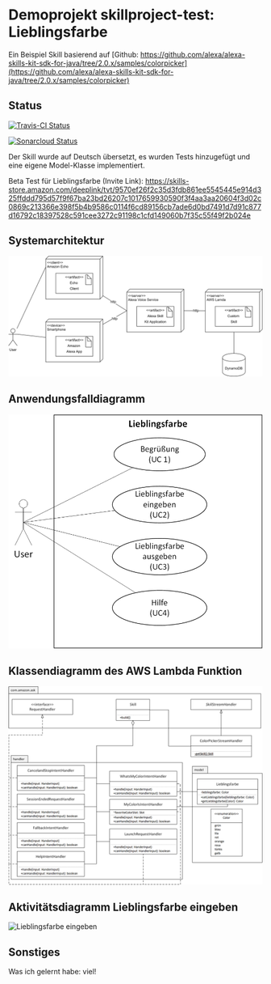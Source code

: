 
# Demoprojekt skillproject-test: Lieblingsfarbe

Ein Beispiel Skill basierend auf [Github: https://github.com/alexa/alexa-skills-kit-sdk-for-java/tree/2.0.x/samples/colorpicker](https://github.com/alexa/alexa-skills-kit-sdk-for-java/tree/2.0.x/samples/colorpicker)

## Status
[![Travis-CI Status](https://travis-ci.org/sweIhm-ws2018-19/skillproject-test.svg?branch=master)](https://travis-ci.org/sweIhm-ws2018-19/skillproject-test)

[![Sonarcloud Status](https://sonarcloud.io/api/project_badges/measure?project=sweIhm_ws2018_19:lieblingsfarbe&metric=alert_status)](https://sonarcloud.io/dashboard?id=sweIhm_ws2018_19:lieblingsfarbe)


Der Skill wurde auf Deutsch übersetzt, es wurden Tests hinzugefügt und eine eigene Model-Klasse implementiert. 


Beta Test für Lieblingsfarbe (Invite Link): https://skills-store.amazon.com/deeplink/tvt/9570ef26f2c35d3fdb861ee5545445e914d325ffddd795d57f9f67ba23bd26207c1017659930590f3f4aa3aa20604f3d02c0869c213366e398f5b4b9586c0114f6cd89156cb7ade6d0bd7491d7d91c877d16792c18397528c591cee3272c91198c1cfd149060b7f35c55f49f2b024e

## Systemarchitektur
<img src="images/SystemkontextAlexaSkill.png" alt="Systemkontext" class="inline"/>

## Anwendungsfalldiagramm
<img src="images/AlexaSkill_Anwendungsfalldiagramm.png" alt="Anwendungsfalldiagramm" class="inline"/>

## Klassendiagramm des AWS Lambda Funktion
<img src="images/LieblingsfarbeSkillKlassenmodell.png" alt="Klassenmodell" class="inline"/>

## Aktivitätsdiagramm Lieblingsfarbe eingeben
<img src="images/AlexaSkill_Aktivitätsdiagramm.png" alt="Lieblingsfarbe eingeben" class="inline"/>

## Sonstiges
Was ich gelernt habe: viel!
